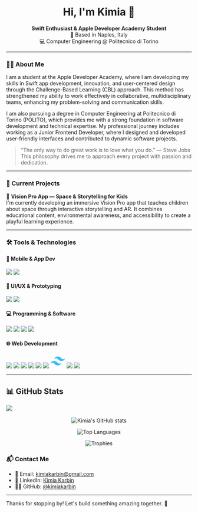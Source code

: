 <h1 align="center">Hi, I'm Kimia 👋</h1>

<p align="center">
  <strong>Swift Enthusiast & Apple Developer Academy Student</strong> <br />
  📍 Based in Naples, Italy <br />
  💻 Computer Engineering @ Politecnico di Torino
</p>

---

### 👩‍💻 About Me

I am a student at the Apple Developer Academy, where I am developing my skills in Swift app development, innovation, and user-centered design through the Challenge-Based Learning (CBL) approach. This method has strengthened my ability to work effectively in collaborative, multidisciplinary teams, enhancing my problem-solving and communication skills.

I am also pursuing a degree in Computer Engineering at Politecnico di Torino (POLITO), which provides me with a strong foundation in software development and technical expertise. My professional journey includes working as a Junior Frontend Developer, where I designed and developed user-friendly interfaces and contributed to dynamic software projects.

> “The only way to do great work is to love what you do.” — Steve Jobs  
This philosophy drives me to approach every project with passion and dedication.

---

### 🚀 Current Projects

🌌 **Vision Pro App — Space & Storytelling for Kids**  
I'm currently developing an immersive Vision Pro app that teaches children about space through interactive storytelling and AR. It combines educational content, environmental awareness, and accessibility to create a playful learning experience.

---

### 🛠️ Tools & Technologies

#### 📱 Mobile & App Dev
<p>
  <img src="https://cdn.jsdelivr.net/gh/devicons/devicon/icons/swift/swift-original.svg" width="40" />
  <img src="https://cdn.jsdelivr.net/gh/devicons/devicon/icons/xcode/xcode-original.svg" width="40" />
</p>

#### 🎨 UI/UX & Prototyping
<p>
  <img src="https://cdn.jsdelivr.net/gh/devicons/devicon/icons/figma/figma-original.svg" width="40" />
  <img src="https://cdn.jsdelivr.net/gh/devicons/devicon/icons/sketch/sketch-original.svg" width="40" />
</p>

#### 💻 Programming & Software
<p>
  <img src="https://cdn.jsdelivr.net/gh/devicons/devicon/icons/python/python-original.svg" width="40" />
  <img src="https://cdn.jsdelivr.net/gh/devicons/devicon/icons/cplusplus/cplusplus-original.svg" width="40" />
  <img src="https://cdn.jsdelivr.net/gh/devicons/devicon/icons/c/c-original.svg" width="40" />
  <img src="https://cdn.jsdelivr.net/gh/devicons/devicon/icons/matlab/matlab-original.svg" width="40" />
</p>

#### 🌐 Web Development
<p>
  <img src="https://cdn.jsdelivr.net/gh/devicons/devicon/icons/javascript/javascript-original.svg" width="40" />
  <img src="https://cdn.jsdelivr.net/gh/devicons/devicon/icons/typescript/typescript-original.svg" width="40" />
  <img src="https://cdn.jsdelivr.net/gh/devicons/devicon/icons/html5/html5-original.svg" width="40" />
  <img src="https://cdn.jsdelivr.net/gh/devicons/devicon/icons/css3/css3-original.svg" width="40" />
  <img src="https://cdn.jsdelivr.net/gh/devicons/devicon/icons/react/react-original.svg" width="40" />
  <img src="https://cdn.jsdelivr.net/gh/devicons/devicon/icons/nextjs/nextjs-original.svg" width="40" />
  <img src="https://raw.githubusercontent.com/devicons/devicon/master/icons/tailwindcss/tailwindcss-plain.svg" width="40" />
  <img src="https://img.shields.io/badge/AntDesign-%230170FF?style=for-the-badge&logo=antdesign&logoColor=white" height="40" />
  <img src="https://cdn.jsdelivr.net/gh/devicons/devicon/icons/wordpress/wordpress-original.svg" width="40" />
</p>

---


## 📊 GitHub Stats
<img src="https://github-readme-stats.vercel.app/api?username=kimiakarbin&count_private=true&show_icons=true&theme=radical&include_all_commits=true" />

<p align="center">
  <img src="https://github-readme-stats.vercel.app/api?username=kimiakarbin&show_icons=true&theme=radical" alt="Kimia's GitHub stats" />
</p>
<p align="center">
  <img src="https://github-readme-stats.vercel.app/api/top-langs/?username=kimiakarbin&layout=compact&theme=radical" alt="Top Languages" />
</p>
<p align="center">
  <img src="https://github-profile-trophy.vercel.app/?username=kimiakarbin&theme=radical" alt="Trophies" />
</p>


### 📬 Contact Me

- 📧 Email: [kimiakarbin@gmail.com](mailto:kimiakarbin@gmail.com)  
- 💼 LinkedIn: [Kimia Karbin](https://www.linkedin.com/in/kimia-karbin-0162b3231/)  
- 🧑‍💻 GitHub: [@kimiakarbin](https://github.com/kimiakarbin)

---

Thanks for stopping by! Let's build something amazing together. 🚀



